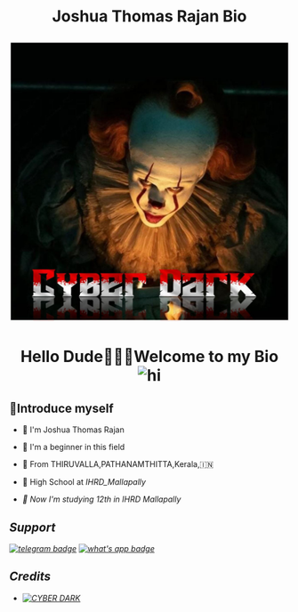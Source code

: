 
<h1 align="center">
  <b>Joshua Thomas Rajan Bio </b>
<p align="center">
  <img src="IMG_20230704_073654_523.jpg" alt="Cyber Dark Logo">
</p>

  <h1 align="center">Hello Dude🙋🏻‍♀️Welcome to my Bio <img src="https://telegra.ph/file/e38375743022a2e302513.jpg" width="40px" alt="hi"><br>

<p align="center">

## 📢Introduce myself

- 🙂 I'm Joshua Thomas Rajan

- 🚩 I'm a beginner in this field

- 📍 From THIRUVALLA,PATHANAMTHITTA,Kerala,🇮🇳

- 🏫 High School at <I>IHRD_Mallapally 

- 🏫 Now I'm studying 12th in IHRD Mallapally 

## Support
[![telegram badge](https://img.shields.io/badge/Telegram-Group-30302f?style=flat&logo=telegram)](https://t.me/Cyberdark1)
[![what's app badge](https://img.shields.io/badge/What's_app-Number-30302f?style=flat&logo=whatsapp)](https://wa.me/qr/4HUGC7CYI5X3F1)

## Credits 
* [![CYBER DARK](https://img.shields.io/static/v1?label=CYBER&message=DARK&color=critical)](https://t.me/CYBERDARK1)

